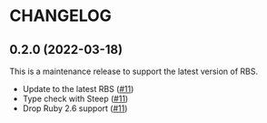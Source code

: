 # CHANGELOG

## 0.2.0 (2022-03-18)

This is a maintenance release to support the latest version of RBS.

* Update to the latest RBS ([#11](https://github.com/square/rbs_protobuf/pull/11))
* Type check with Steep ([#11](https://github.com/square/rbs_protobuf/pull/11))
* Drop Ruby 2.6 support ([#11](https://github.com/square/rbs_protobuf/pull/11))
